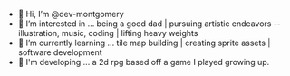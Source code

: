 - 👋 Hi, I’m @dev-montgomery
- 👀 I’m interested in ... being a good dad | pursuing artistic endeavors -- illustration, music, coding | lifting heavy weights
- 🌱 I’m currently learning ... tile map building | creating sprite assets | software development
- 🔨 I'm developing ... a 2d rpg based off a game I played growing up.

<!---
dev-montgomery/dev-montgomery is a ✨ special ✨ repository because its `README.md` (this file) appears on your GitHub profile.
You can click the Preview link to take a look at your changes.
--->
